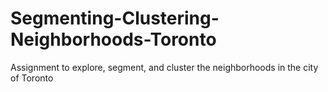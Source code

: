 # Segmenting-Clustering-Neighborhoods-Toronto
 Assignment to explore, segment, and cluster the neighborhoods in the city of Toronto
